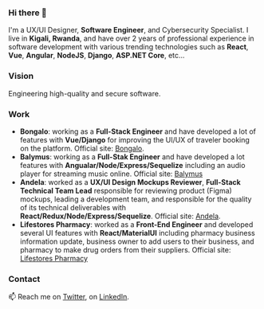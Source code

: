 ### Hi there 👋

<!--
**placiderapson/placiderapson** is a ✨ _special_ ✨ repository because its `README.md` (this file) appears on your GitHub profile.

Here are some ideas to get you started:

- 🔭 I’m currently working on ...
- 🌱 I’m currently learning ...
- 👯 I’m looking to collaborate on ...
- 🤔 I’m looking for help with ...
- 💬 Ask me about ...
- 📫 How to reach me: ...
- 😄 Pronouns: ...
- ⚡ Fun fact: ...
-->

I'm a UX/UI Designer, **Software Engineer**, and Cybersecurity Specialist. I live in **Kigali, Rwanda**, and have over 2 years of professional experience in software development with various trending technologies such as **React**, **Vue**, **Angular**, **NodeJS**, **Django**, **ASP.NET Core**, etc...

### Vision
Engineering high-quality and secure software.

### Work
- **Bongalo**: working as a **Full-Stack Engineer** and have developed a lot of features with **Vue/Django** for improving the UI/UX of traveler booking on the platform. Official site: [Bongalo](https://bongalo.co/).
- **Balymus**: working as a **Full-Stak Engineer** and have developed a lot features with **Angualar/Node/Express/Sequelize** including an audio player for streaming music online. Official site: [Balymus](https://www.balymus.com/)
- **Andela**: worked as a **UX/UI Design Mockups Reviewer**, **Full-Stack Technical Team Lead** responsible for reviewing product (Figma) mockups, leading a development team, and responsible for the quality of its technical deliverables with **React/Redux/Node/Express/Sequelize**. Official site: [Andela](https://andela.com/).
- **Lifestores Pharmacy**: worked as a **Front-End Engineer** and developed several UI features with **React/MaterialUI** including pharmacy business information update, business owner to add users to their business, and pharmacy to make drug orders from their suppliers. Official site: [Lifestores Pharmacy](https://lifestorespharmacy.com/)


### Contact

📫 Reach me on [Twitter](https://twitter.com/placiderapson), on [LinkedIn](https://www.linkedin.com/in/placiderapson/).


